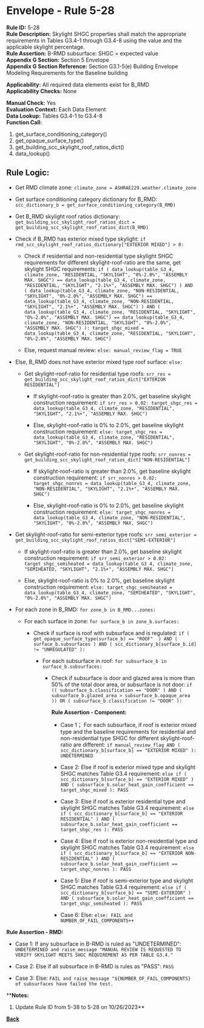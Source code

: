 
# Envelope - Rule 5-28  

**Rule ID:** 5-28  
**Rule Description:** Skylight SHGC properties shall match the appropriate requirements in Tables G3.4-1 through G3.4-8 using the value and the applicable skylight percentage.  
**Rule Assertion:** B-RMD subsurface: SHGC = expected value  
**Appendix G Section:** Section 5 Envelope  
**Appendix G Section Reference:** Section G3.1-5(e) Building Envelope Modeling Requirements for the Baseline building

**Applicability:** All required data elements exist for B_RMD  
**Applicability Checks:** None  

**Manual Check:** Yes  
**Evaluation Context:** Each Data Element  
**Data Lookup:** Tables G3.4-1 to G3.4-8  
**Function Call:**

  1. get_surface_conditioning_category()
  2. get_opaque_surface_type()
  3. get_building_scc_skylight_roof_ratios_dict()
  4. data_lookup()

## Rule Logic:  

- Get RMD climate zone: `climate_zone = ASHRAE229.weather.climate_zone`  

- Get surface conditioning category dictionary for B_RMD: `scc_dictionary_b = get_surface_conditioning_category(B_RMD)`  

- Get B_RMD skylight roof ratios dictionary: `get_building_scc_skylight_roof_ratios_dict = get_building_scc_skylight_roof_ratios_dict(B_RMD)`

- Check if B_RMD has exterior mixed type skylight: `if rmd_scc_skylight_roof_ratios_dictionary["EXTERIOR MIXED"] > 0:`

  - Check if residential and non-residential type skylight SHGC requirements for different skylight-roof-ratio are the same, get skylight SHGC requirements: `if ( data_lookup(table_G3_4, climate_zone, "RESIDENTIAL, "SKYLIGHT", "0%-2.0%", "ASSEMBLY MAX. SHGC") == data_lookup(table_G3_4, climate_zone, "RESIDENTIAL, "SKYLIGHT", "2.1%+", "ASSEMBLY MAX. SHGC") ) AND ( data_lookup(table_G3_4, climate_zone, "NON-RESIDENTIAL, "SKYLIGHT", "0%-2.0%", "ASSEMBLY MAX. SHGC") == data_lookup(table_G3_4, climate_zone, "NON-RESIDENTIAL, "SKYLIGHT", "2.1%+", "ASSEMBLY MAX. SHGC") ) AND ( data_lookup(table_G3_4, climate_zone, "RESIDENTIAL, "SKYLIGHT", "0%-2.0%", "ASSEMBLY MAX. SHGC") == data_lookup(table_G3_4, climate_zone, "NON-RESIDENTIAL, "SKYLIGHT", "0%-2.0%", "ASSEMBLY MAX. SHGC") ): target_shgc_mixed = data_lookup(table_G3_4, climate_zone, "RESIDENTIAL, "SKYLIGHT", "0%-2.0%", "ASSEMBLY MAX. SHGC")`

  - Else, request manual review: `else: manual_review_flag = TRUE`

- Else, B_RMD does not have exterior mixed type roof surface: `else:`

  - Get skylight-roof-ratio for residential type roofs: `srr_res = get_building_scc_skylight_roof_ratios_dict["EXTERIOR RESIDENTIAL"]`

    - If skylight-roof-ratio is greater than 2.0%, get baseline skylight construction requirement: `if srr_res > 0.02: target_shgc_res = data_lookup(table_G3_4, climate_zone, "RESIDENTIAL", "SKYLIGHT", "2.1%+", "ASSEMBLY MAX. SHGC")`

    - Else, skylight-roof-ratio is 0% to 2.0%, get baseline skylight construction requirement: `else: target_shgc_res = data_lookup(table_G3_4, climate_zone, "RESIDENTIAL", "SKYLIGHT", "0%-2.0%", "ASSEMBLY MAX. SHGC")`

  - Get skylight-roof-ratio for non-residential type roofs: `srr_nonres = get_building_scc_skylight_roof_ratios_dict["NON-RESIDENTIAL"]`

    - If skylight-roof-ratio is greater than 2.0%, get baseline skylight construction requirement: `if srr_nonres > 0.02: target_shgc_nonres = data_lookup(table_G3_4, climate_zone, "NON-RESIDENTIAL", "SKYLIGHT", "2.1%+", "ASSEMBLY MAX. SHGC")`

    - Else, skylight-roof-ratio is 0% to 2.0%, get baseline skylight construction requirement: `else: target_shgc_nonres = data_lookup(table_G3_4, climate_zone, "NON-RESIDENTIAL", "SKYLIGHT", "0%-2.0%", "ASSEMBLY MAX. SHGC")`

- Get skylight-roof-ratio for semi-exterior type roofs: `srr_semi_exterior = get_building_scc_skylight_roof_ratios_dict["SEMI-EXTERIOR"]`

  - If skylight-roof-ratio is greater than 2.0%, get baseline skylight construction requirement: `if srr_semi_exterior > 0.02: target_shgc_semiheated = data_lookup(table_G3_4, climate_zone, "SEMIHEATED, "SKYLIGHT", "2.1%+", "ASSEMBLY MAX. SHGC")`

  - Else, skylight-roof-ratio is 0% to 2.0%, get baseline skylight construction requirement: `else: target_shgc_semiheated = data_lookup(table_G3_4, climate_zone, "SEMIHEATED", "SKYLIGHT", "0%-2.0%", "ASSEMBLY MAX. SHGC")`

- For each zone in B_RMD: `for zone_b in B_RMD...zones:`

  - For each surface in zone: `for surface_b in zone_b.surfaces:`

    - Check if surface is roof with subsurface and is regulated: `if ( get_opaque_surface_type(surface_b) == "ROOF"  ) AND ( surface_b.subsurfaces ) AND ( scc_dictionary_b[surface_b.id] != "UNREGULATED" ):`

      - For each subsurface in roof: `for subsurface_b in surface_b.subsurfaces:`

        - Check if subsurface is door and glazed area is more than 50% of the total door area, or subsurface is not door: `if (( subsurface_b.classification == "DOOR" ) AND ( subsurface_b.glazed_area > subsurface_b.opaque_area )) OR ( subsurface_b.classification != "DOOR" ):`

          **Rule Assertion - Component:**

          - Case 1； For each subsurface, if roof is exterior mixed type and the baseline requirements for residential and non-residential type SHGC for different skylight-roof-ratio are different: `if manual_review_flag AND ( scc_dictionary_b[surface_b] == "EXTERIOR MIXED" ): UNDETERMINED`

          - Case 2: Else if roof is exterior mixed type and skylight SHGC matches Table G3.4 requirement: `else if ( scc_dictionary_b[surface_b] == "EXTERIOR MIXED" ) AND ( subsurface_b.solar_heat_gain_coefficient == target_shgc_mixed ): PASS`

          - Case 3: Else if roof is exterior residential type and skylight SHGC matches Table G3.4 requirement: `else if ( scc_dictionary_b[surface_b] == "EXTERIOR RESIDENTIAL" ) AND ( subsurface_b.solar_heat_gain_coefficient == target_shgc_res ): PASS`

          - Case 4: Else if roof is exterior non-residential type and skylight SHGC matches Table G3.4 requirement: `else if ( scc_dictionary_b[surface_b] == "EXTERIOR NON-RESIDENTIAL" ) AND ( subsurface_b.solar_heat_gain_coefficient == target_shgc_nonres ): PASS`

          - Case 5: Else if roof is semi-exterior type and skylight SHGC matches Table G3.4 requirement: `else if ( scc_dictionary_b[surface_b] == "SEMI-EXTERIOR" ) AND ( subsurface_b.solar_heat_gain_coefficient == target_shgc_semiheated ): PASS`

          - Case 6: Else: `else: FAIL and NUMBER_OF_FAIL_COMPONENTS++`

**Rule Assertion - RMD:**

- Case 1: If any subsurface in B-RMD is ruled as "UNDETERMINED": `UNDETERMINED and raise_message "MANUAL REVIEW IS REQUESTED TO VERIFY SKYLIGHT MEETS SHGC REQUIREMENT AS PER TABLE G3.4."`

- Case 2: Else if all subsurface in B-RMD is rules as "PASS": `PASS`

- Case 3: Else: `FAIL and raise_message "${NUMBER_OF_FAIL_COMPONENTS} of subsurfaces have failed the test.`


****Notes:**

1. Update Rule ID from 5-38 to 5-28 on 10/26/2023**

**[Back](../_toc.md)**

